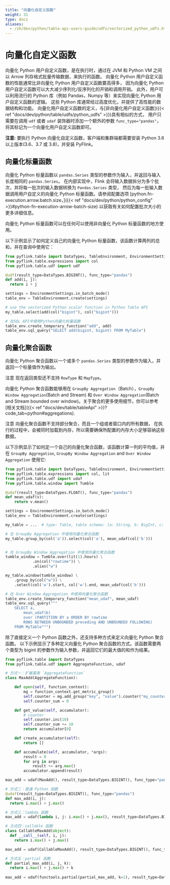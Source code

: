 ```yaml
---
title: "向量化自定义函数"
weight: 31
type: docs
aliases:
  - /zh/dev/python/table-api-users-guide/udfs/vectorized_python_udfs.html
---
```

<!--
Licensed to the Apache Software Foundation (ASF) under one
or more contributor license agreements.  See the NOTICE file
distributed with this work for additional information
regarding copyright ownership.  The ASF licenses this file
to you under the Apache License, Version 2.0 (the
"License"); you may not use this file except in compliance
with the License.  You may obtain a copy of the License at

  http://www.apache.org/licenses/LICENSE-2.0

Unless required by applicable law or agreed to in writing,
software distributed under the License is distributed on an
"AS IS" BASIS, WITHOUT WARRANTIES OR CONDITIONS OF ANY
KIND, either express or implied.  See the License for the
specific language governing permissions and limitations
under the License.
-->

# 向量化自定义函数

向量化 Python 用户自定义函数，是在执行时，通过在 JVM 和 Python VM 之间以 Arrow 列存格式批量传输数据，来执行的函数。
向量化 Python 用户自定义函数的性能通常比非向量化 Python 用户自定义函数要高得多，
因为向量化 Python 用户自定义函数可以大大减少序列化/反序列化的开销和调用开销。
此外，用户可以利用流行的 Python 库（例如 Pandas，Numpy 等）来实现向量化 Python 用户自定义函数的逻辑。
这些 Python 库通常经过高度优化，并提供了高性能的数据结构和功能。
向量化用户自定义函数的定义，与[非向量化用户自定义函数]({{< ref "docs/dev/python/table/udfs/python_udfs" >}})具有相似的方式，
用户只需要在调用 `udf` 或者 `udaf` 装饰器时添加一个额外的参数 `func_type="pandas"`，将其标记为一个向量化用户自定义函数即可。

**注意:** 要执行 Python 向量化自定义函数，客户端和集群端都需要安装 Python 3.6 以上版本(3.6、3.7 或 3.8)，并安装 PyFlink。

## 向量化标量函数

向量化 Python 标量函数以 `pandas.Series` 类型的参数作为输入，并返回与输入长度相同的 `pandas.Series`。
在内部实现中，Flink 会将输入数据拆分为多个批次，并将每一批次的输入数据转换为 `Pandas.Series` 类型，
然后为每一批输入数据调用用户自定义的向量化 Python 标量函数。请参阅配置选项
[python.fn-execution.arrow.batch.size，]({{< ref "docs/dev/python/python_config" >}}#python-fn-execution-arrow-batch-size)
以获取有关如何配置批次大小的更多详细信息。

向量化 Python 标量函数可以在任何可以使用非向量化 Python 标量函数的地方使用。

以下示例显示了如何定义自己的向量化 Python 标量函数，该函数计算两列的总和，并在查询中使用它：

```python
from pyflink.table import DataTypes, TableEnvironment, EnvironmentSettings
from pyflink.table.expressions import col
from pyflink.table.udf import udf

@udf(result_type=DataTypes.BIGINT(), func_type="pandas")
def add(i, j):
  return i + j

settings = EnvironmentSettings.in_batch_mode()
table_env = TableEnvironment.create(settings)

# use the vectorized Python scalar function in Python Table API
my_table.select(add(col("bigint"), col("bigint")))

# 在SQL API中使用Python向量化标量函数
table_env.create_temporary_function("add", add)
table_env.sql_query("SELECT add(bigint, bigint) FROM MyTable")
```

## 向量化聚合函数

向量化 Python 聚合函数以一个或多个 `pandas.Series` 类型的参数作为输入，并返回一个标量值作为输出。

<span class="label label-info">注意</span> 现在返回类型还不支持 `RowType` 和 `MapType`。

向量化 Python 聚合函数能够用在 `GroupBy Aggregation`（Batch），`GroupBy Window Aggregation`(Batch and Stream) 和 
`Over Window Aggregation`(Batch and Stream bounded over window)。关于聚合的更多使用细节，你可以参考
[相关文档]({{< ref "docs/dev/table/tableApi" >}}?code_tab=python#aggregations).

<span class="label label-info">注意</span> 向量化聚合函数不支持部分聚合，而且一个组或者窗口内的所有数据，
在执行的过程中，会被同时加载到内存，所以需要确保所配置的内存大小足够容纳这些数据。

以下示例显示了如何定一个自己的向量化聚合函数，该函数计算一列的平均值，并在 `GroupBy Aggregation`, `GroupBy Window Aggregation`
and `Over Window Aggregation` 使用它:

```python
from pyflink.table import DataTypes, TableEnvironment, EnvironmentSettings
from pyflink.table.expressions import col, lit
from pyflink.table.udf import udaf
from pyflink.table.window import Tumble

@udaf(result_type=DataTypes.FLOAT(), func_type="pandas")
def mean_udaf(v):
    return v.mean()

settings = EnvironmentSettings.in_batch_mode()
table_env = TableEnvironment.create(settings)

my_table = ...  # type: Table, table schema: [a: String, b: BigInt, c: BigInt]

# 在 GroupBy Aggregation 中使用向量化聚合函数
my_table.group_by(col('a')).select(col('a'), mean_udaf(col('b')))


# 在 GroupBy Window Aggregation 中使用向量化聚合函数
tumble_window = Tumble.over(lit(1).hours) \
            .on(col("rowtime")) \
            .alias("w")

my_table.window(tumble_window) \
    .group_by(col("w")) \
    .select(col('w').start, col('w').end, mean_udaf(col('b')))

# 在 Over Window Aggregation 中使用向量化聚合函数
table_env.create_temporary_function("mean_udaf", mean_udaf)
table_env.sql_query("""
    SELECT a,
        mean_udaf(b)
        over (PARTITION BY a ORDER BY rowtime
        ROWS BETWEEN UNBOUNDED preceding AND UNBOUNDED FOLLOWING)
    FROM MyTable""")
```

除了直接定义一个 Python 函数之外，还支持多种方式来定义向量化 Python 聚合函数。
以下示例显示了多种定义向量化 Python 聚合函数的方式。该函数需要两个类型为 bigint 的参数作为输入参数，并返回它们的最大值的和作为结果。

```python
from pyflink.table import DataTypes
from pyflink.table.udf import AggregateFunction, udaf

# 方式一：扩展基类 `AggregateFunction`
class MaxAdd(AggregateFunction):

    def open(self, function_context):
        mg = function_context.get_metric_group()
        self.counter = mg.add_group("key", "value").counter("my_counter")
        self.counter_sum = 0

    def get_value(self, accumulator):
        # counter
        self.counter.inc(10)
        self.counter_sum += 10
        return accumulator[0]

    def create_accumulator(self):
        return []

    def accumulate(self, accumulator, *args):
        result = 0
        for arg in args:
            result += arg.max()
        accumulator.append(result)

max_add = udaf(MaxAdd(), result_type=DataTypes.BIGINT(), func_type="pandas")

# 方式二：普通 Python 函数
@udaf(result_type=DataTypes.BIGINT(), func_type="pandas")
def max_add(i, j):
  return i.max() + j.max()

# 方式三：lambda 函数
max_add = udaf(lambda i, j: i.max() + j.max(), result_type=DataTypes.BIGINT(), func_type="pandas")

# 方式四：callable 函数
class CallableMaxAdd(object):
  def __call__(self, i, j):
    return i.max() + j.max()

max_add = udaf(CallableMaxAdd(), result_type=DataTypes.BIGINT(), func_type="pandas")

# 方式五：partial 函数
def partial_max_add(i, j, k):
  return i.max() + j.max() + k
  
max_add = udaf(functools.partial(partial_max_add, k=1), result_type=DataTypes.BIGINT(), func_type="pandas")
```
